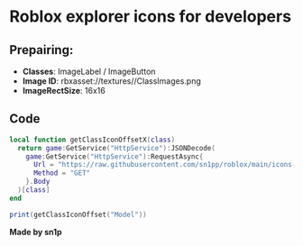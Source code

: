 # Roblox explorer icons for developers

## Prepairing:
 - **Classes**: ImageLabel / ImageButton
 - **Image ID**: rbxasset://textures//ClassImages.png
 - **ImageRectSize**: 16x16

## Code
```lua
local function getClassIconOffsetX(class)
  return game:GetService("HttpService"):JSONDecode(
    game:GetService("HttpService"):RequestAsync{
      Url = "https://raw.githubusercontent.com/sn1pp/roblox/main/icons-dump.json",
      Method = "GET"
    }.Body
  )[class]
end

print(getClassIconOffset("Model"))
```

**Made by sn1p**
